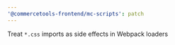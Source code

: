```yaml
---
'@commercetools-frontend/mc-scripts': patch
---
```


Treat `*.css` imports as side effects in Webpack loaders
